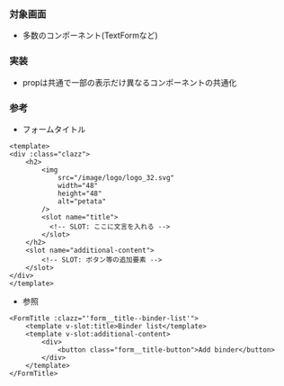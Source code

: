 ### 対象画面
- 多数のコンポーネント(TextFormなど)
### 実装
- propは共通で一部の表示だけ異なるコンポーネントの共通化
### 参考
- フォームタイトル
```vue
<template>
<div :class="clazz">
    <h2>
        <img
            src="/image/logo/logo_32.svg"
            width="48"
            height="48"
            alt="petata"
        />
        <slot name="title">
          <!-- SLOT: ここに文言を入れる -->
        </slot>
    </h2>
    <slot name="additional-content">
        <!-- SLOT: ボタン等の追加要素 -->
    </slot>
</div>
</template>
```
- 参照
```vue
<FormTitle :clazz="'form__title--binder-list'">
    <template v-slot:title>Binder list</template>
    <template v-slot:additional-content>
        <div>
            <button class="form__title-button">Add binder</button>
        </div>
    </template>
</FormTitle>
```